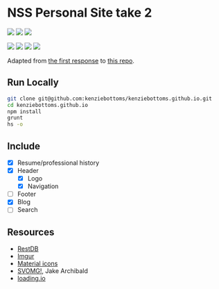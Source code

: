 # NSS Personal Site take 2

![](https://img.shields.io/badge/data-json-lightgrey.svg)
![](https://img.shields.io/badge/data-restdb.io-FF6600.svg)
![](https://img.shields.io/badge/css_preprocessor-sass-DC4497.svg)

![](https://img.shields.io/badge/jquery-v3.3.1-005FAD.svg)
![](https://img.shields.io/badge/grunt-v1.0.3-ED8024.svg)
![](https://img.shields.io/badge/angularJS-v1.7.5-D00027.svg)
![](https://img.shields.io/badge/browserify-v16.2.3-E6B359.svg)

Adapted from [the first response](https://github.com/kenziebottoms/nss-my-site-v1) to [this repo](https://github.com/nss-day-cohort-23/personal-site-instructions).

## Run Locally

```bash
git clone git@github.com:kenziebottoms/kenziebottoms.github.io.git
cd kenziebottoms.github.io
npm install
grunt
hs -o
```

## Include

- [x] Resume/professional history
- [x] Header
    - [x] Logo
    - [x] Navigation
- [ ] Footer
- [x] Blog
- [ ] Search

## Resources

- [RestDB](https://restdb.io/)
- [Imgur](https://imgur.com/)
- [Material icons](https://material.io/icons/)
- [SVOMG!](https://jakearchibald.github.io/svgomg/), Jake Archibald
- [loading.io](https://loading.io/)
